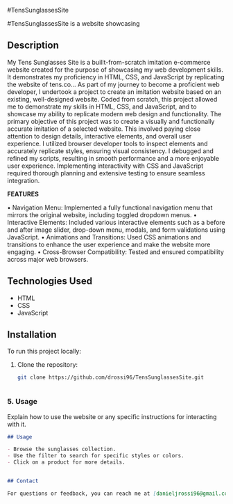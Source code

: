 #TensSunglassesSite

#TensSunglassesSite is a website showcasing 

## Description
My Tens Sunglasses Site is a buillt-from-scratch imitation e-commerce website created for the purpose of showcasing my web development skills. It demonstrates my proficiency in HTML, CSS, and JavaScript by replicating the website of tens.co...
As part of my journey to become a proficient web developer, I undertook a project to create an imitation website based on an existing, well-designed website. Coded from scratch, this project allowed me to demonstrate my skills
in HTML, CSS, and JavaScript, and to showcase my ability to replicate modern web design and functionality. The primary objective of this project was to create a visually and functionally accurate imitation of a selected website. 
This involved paying close attention to design details, interactive elements, and overall user experience. I utilized browser developer tools to inspect elements and accurately replicate styles, ensuring visual consistency. 
I debugged and refined my scripts, resulting in smooth performance and a more enjoyable user experience. Implementing interactivity with CSS and JavaScript required thorough planning and extensive testing to ensure seamless integration.

**FEATURES**

• Navigation Menu: Implemented a fully functional navigation menu that mirrors the original website, including toggled dropdown menus.
• Interactive Elements: Included various interactive elements such as a before and after image slider, drop-down menu, modals, and form validations using JavaScript.
• Animations and Transitions: Used CSS animations and transitions to enhance the user experience and make the website more engaging.
• Cross-Browser Compatibility: Tested and ensured compatibility across major web browsers.

## Technologies Used
- HTML
- CSS
- JavaScript


## Installation

To run this project locally:

1. Clone the repository:
   ```bash
   git clone https://github.com/drossi96/TensSunglassesSite.git



### 5. **Usage**
Explain how to use the website or any specific instructions for interacting with it.

```markdown
## Usage

- Browse the sunglasses collection.
- Use the filter to search for specific styles or colors.
- Click on a product for more details.


## Contact

For questions or feedback, you can reach me at [danieljrossi96@gmail.com] or open an issue on the GitHub repository.

